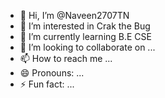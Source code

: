 - 👋 Hi, I’m @Naveen2707TN
- 👀 I’m interested in Crak the Bug
- 🌱 I’m currently learning B.E CSE
- 💞️ I’m looking to collaborate on ...
- 📫 How to reach me ...
- 😄 Pronouns: ...
- ⚡ Fun fact: ...

<!---
Naveen2707TN/Naveen2707TN is a ✨ special ✨ repository because its `README.md` (this file) appears on your GitHub profile.
You can click the Preview link to take a look at your changes.
--->
